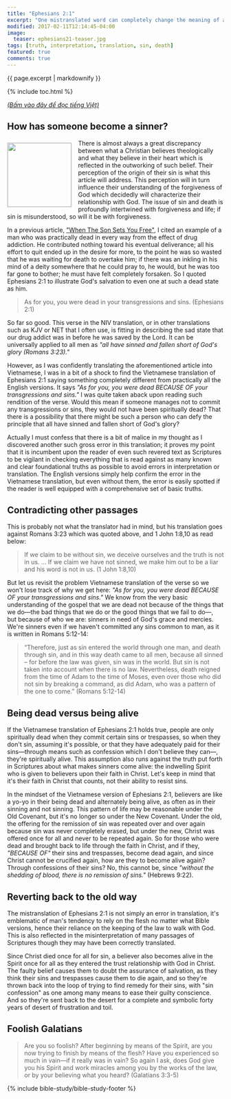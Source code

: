 ```yaml
---
title: "Ephesians 2:1"
excerpt: "One mistranslated word can completely change the meaning of a verse. The mistranslation may have been unintentional, it reflects the theology of the translator; the implication can be profound, as it affects how people view their relationship with God, and consequently lead them astray."
modified: 2017-02-11T12:14:45-04:00
image: 
  teaser: ephesians21-teaser.jpg
tags: [truth, interpretation, translation, sin, death]
featured: true
comments: true
---
```


{{ page.excerpt | markdownify }}

{% include toc.html %}

<a href="{{ site.url }}{% post_url 2017-06-08-E-phe-so-2-1 %}"><em>(Bấm vào đây để đọc tiếng Việt)</em></a>

## How has someone become a sinner?
<img alt src="{{ site.url }}/assets/images/ephesians21-teaser.jpg" style="border: 1px solid #cccccc; margin: 7px 15px 0px 0px; max-width: 100%; height: 148px; padding: 0px; float: left;">
There is almost always a great discrepancy between what a Christian believes theologically and what they believe in their heart which is reflected in the outworking of such belief. Their perception of the origin of their sin is what this article will address. This perception will in turn influence their understanding of the forgiveness of God which decidedly will characterize their relationship with God. The issue of sin and death is profoundly intertwined with forgiveness and life; if sin is misunderstood, so will it be with forgiveness.

In a previous article, ["When The Son Sets You Free"](http://vacsf.org/articles/When-The-Son-Sets-You-Free/), I cited an example of a man who was practically dead in every way from the effect of drug addiction. He contributed nothing toward his eventual deliverance; all his effort to quit ended up in the desire for more, to the point he was so wasted that he was waiting for death to overtake him; if there was an inkling in his mind of a deity somewhere that he could pray to, he would, but he was too far gone to bother; he must have felt completely forsaken. So I quoted Ephesians 2:1 to illustrate God's salvation to even one at such a dead state as him.

> As for you, you were dead in your transgressions and sins. (Ephesians 2:1)

So far so good. This verse in the NIV translation, or in other translations such as KJV or NET that I often use, is fitting in describing the sad state that our drug addict was in before he was saved by the Lord. It can be universally applied to all men as *"all have sinned and fallen short of God's glory (Romans 3:23)."* 

However, as I was confidently translating the aforementioned article into Vietnamese, I was in a bit of a shock to find the Vietnamese translation of Ephesians 2:1 saying something completely different from practically all the English versions. It says *"As for you, you were dead BECAUSE OF your transgressions and sins."*  I was quite taken aback upon reading such rendition of the verse. Would this mean if someone manages not to commit any transgressions or sins, they would not have been spiritually dead? That there is a possibility that there might be such a person who can defy the principle that all have sinned and fallen short of God's glory?

Actually I must confess that there is a bit of malice in my thought as I discovered another such gross error in this translation; it proves my point that it is incumbent upon the reader of even such revered text as Scriptures to be vigilant in checking everything that is read against as many known and clear foundational truths as possible to avoid errors in interpretation or translation. The English versions simply help confirm the error in the Vietnamese translation, but even without them, the error is easily spotted if the reader is well equipped with a comprehensive set of basic truths.

## Contradicting other passages
This is probably not what the translator had in mind, but his translation goes against Romans 3:23 which was quoted above, and 1 John 1:8,10 as read below:

> If we claim to be without sin, we deceive ourselves and the truth is not in us. ... If we claim we have not sinned, we make him out to be a liar and his word is not in us. (1 John 1:8,10)

But let us revisit the problem Vietnamese translation of the verse so we won't lose track of why we get here: *"As for you, you were dead BECAUSE OF your transgressions and sins."*  We know from the very basic understanding of the gospel that we are dead not because of the things that we do&mdash;the bad things that we do or the good things that we fail to do&mdash;, but because of who we are: sinners in need of God's grace and mercies. We're sinners even if we haven't committed any sins common to man, as it is written in Romans 5:12-14:

> “Therefore, just as sin entered the world through one man, and death through sin, and in this way death came to all men, because all sinned – for before the law was given, sin was in the world. But sin is not taken into account when there is no law. Nevertheless, death reigned from the time of Adam to the time of Moses, even over those who did not sin by breaking a command, as did Adam, who was a pattern of the one to come.” (Romans 5:12-14)

## Being dead versus being alive
If the Vietnamese translation of Ephesians 2:1 holds true, people are only spiritually dead when they commit certain sins or trespasses, so when they don't sin, assuming it's possible, or that they have adequately paid for their sins&mdash;through means such as confession which I don't believe they can&mdash;, they're spiritually alive. This assumption also runs against the truth put forth in Scriptures about what makes sinners come alive: the indwelling Spirit  who is given to believers upon their faith in Christ. Let's keep in mind that it's their faith in Christ that counts, not their ability to resist sins.

In the mindset of the Vietnamese version of Ephesians 2:1, believers are like a yo-yo in their being dead and alternately being alive, as often as in their sinning and not sinning. This pattern of life may be reasonable under the Old Covenant, but it's no longer so under the New Covenant. Under the old, the offering for the remission of sin was repeated over and over again because sin was never completely erased, but under the new, Christ was offered once for all and never to be repeated again. So for those who were dead and brought back to life through the faith in Christ, and if they, *"BECAUSE OF"* their sins and trespasses, become dead again, and since Christ cannot be crucified again, how are they to become alive again? Through confessions of their sins? No, this cannot be, since *"without the shedding of blood, there is no remission of sins."* (Hebrews 9:22).

## Reverting back to the old way
The mistranslation of Ephesians 2:1 is not simply an error in translation, it's emblematic of man's tendency to rely on the flesh no matter what Bible versions, hence their reliance on the keeping of the law to walk with God. This is also reflected in the misinterpretation of many passages of Scriptures though they may have been correctly translated.

Since Christ died once for all for sin, a believer also becomes alive in the Spirit once for all as they entered the trust relationship with God in Christ.  The faulty belief causes them to doubt the assurance of salvation, as they think their sins and trespasses cause them to die again, and so they're thrown back into the loop of trying to find remedy for their sins, with "sin confession" as one among many means to ease their guilty conscience. And so they're sent back to the desert for a complete and symbolic forty years of desert of frustration and toil.

## Foolish Galatians
> Are you so foolish? After beginning by means of the Spirit, are you now trying to finish by means of the flesh? Have you experienced so much in vain—if it really was in vain? So again I ask, does God give you his Spirit and work miracles among you by the works of the law, or by your believing what you heard? (Galatians 3:3-5)

{% include bible-study/bible-study-footer %}
